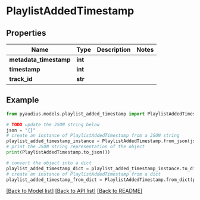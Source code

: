 # PlaylistAddedTimestamp


## Properties

Name | Type | Description | Notes
------------ | ------------- | ------------- | -------------
**metadata_timestamp** | **int** |  | 
**timestamp** | **int** |  | 
**track_id** | **str** |  | 

## Example

```python
from pyaudius.models.playlist_added_timestamp import PlaylistAddedTimestamp

# TODO update the JSON string below
json = "{}"
# create an instance of PlaylistAddedTimestamp from a JSON string
playlist_added_timestamp_instance = PlaylistAddedTimestamp.from_json(json)
# print the JSON string representation of the object
print(PlaylistAddedTimestamp.to_json())

# convert the object into a dict
playlist_added_timestamp_dict = playlist_added_timestamp_instance.to_dict()
# create an instance of PlaylistAddedTimestamp from a dict
playlist_added_timestamp_from_dict = PlaylistAddedTimestamp.from_dict(playlist_added_timestamp_dict)
```
[[Back to Model list]](../README.md#documentation-for-models) [[Back to API list]](../README.md#documentation-for-api-endpoints) [[Back to README]](../README.md)


